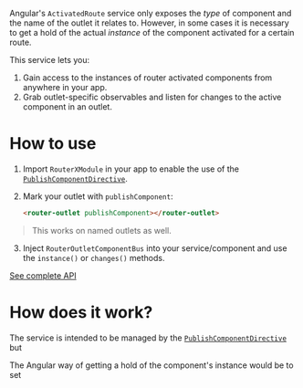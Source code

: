 Angular's `ActivatedRoute` service only exposes the *type* of component and the name of the outlet it relates to. However, in some cases it is necessary to get a hold of the actual *instance* of the component activated for a certain route.

This service lets you:
1. Gain access to the instances of router activated components from anywhere in your app.
2. Grab outlet-specific observables and listen for changes to the active component in an outlet.

# How to use
1. Import `RouterXModule` in your app to enable the use of the [`PublishComponentDirective`](LINK).

2. Mark your outlet with `publishComponent`:
    ```html
    <router-outlet publishComponent></router-outlet>
    ```
> This works on named outlets as well.

3. Inject `RouterOutletComponentBus` into your service/component and use the `instance()` or `changes()` methods.

[See complete API](API)

# How does it work?
The service is intended to be managed by the [`PublishComponentDirective`](LINK) but 








The Angular way of getting a hold of the component's instance would be to set 